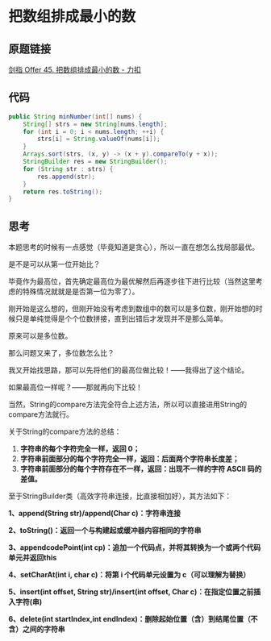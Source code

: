 # 把数组排成最小的数

## 原题链接

[剑指 Offer 45. 把数组排成最小的数 - 力扣](https://leetcode.cn/problems/ba-shu-zu-pai-cheng-zui-xiao-de-shu-lcof/)

## 代码

~~~java
public String minNumber(int[] nums) {
	String[] strs = new String[nums.length];
	for (int i = 0; i < nums.length; ++i) {
		strs[i] = String.valueOf(nums[i]);
	}
	Arrays.sort(strs, (x, y) -> (x + y).compareTo(y + x));
	StringBuilder res = new StringBuilder();
	for (String str : strs) {
		res.append(str);
	}
	return res.toString();
}
~~~

## 思考

本题思考的时候有一点感觉（毕竟知道是贪心），所以一直在想怎么找局部最优。

是不是可以从第一位开始比？

毕竟作为最高位，首先确定最高位为最优解然后再逐步往下进行比较（当然这里考虑的特殊情况就就是是否第一位为零了）。

刚开始是这么想的，但刚开始没有考虑到数组中的数可以是多位数，刚开始想的时候只是单纯觉得是个个位数拼接，直到出错后才发现并不是那么简单。

原来可以是多位数。

那么问题又来了，多位数怎么比？

我又开始找思路，那可以先将他们的最高位做比较！——我得出了这个结论。

如果最高位一样呢？——那就再向下比较！

当然，String的compare方法完全符合上述方法，所以可以直接进用String的compare方法就行。

关于String的compare方法的总结：

1. __字符串的每个字符完全一样，返回 0；__
2. __字符串前面部分的每个字符完全一样，返回：后面两个字符串长度差；__
3. __字符串前面部分的每个字符存在不一样，返回：出现不一样的字符 ASCII 码的差值。__

至于StringBuilder类（高效字符串连接，比直接相加好），其方法如下：

**1、append(String str)/append(Char c)：字符串连接**

**2、toString()：返回一个与构建起或缓冲器内容相同的字符串**

**3、appendcodePoint(int cp)：追加一个代码点，并将其转换为一个或两个代码单元并返回this**

**4、setCharAt(int i, char c)：将第 i 个代码单元设置为 c（可以理解为替换）**

**5、insert(int offset, String str)/insert(int offset, Char c)：在指定位置之前插入字符(串)**

**6、delete(int startIndex,int endIndex)：删除起始位置（含）到结尾位置（不含）之间的字符串**